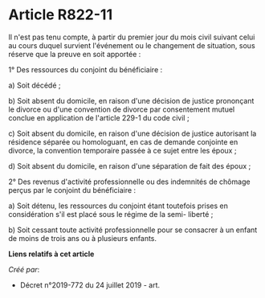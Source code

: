 # Article R822-11

Il n'est pas tenu compte, à partir du premier jour du mois civil suivant celui au cours duquel survient l'événement ou le
changement de situation, sous réserve que la preuve en soit apportée :

1° Des ressources du conjoint du bénéficiaire :

a) Soit décédé ;

b) Soit absent du domicile, en raison d'une décision de justice prononçant le divorce ou d'une convention de divorce par
consentement mutuel conclue en application de l'article 229-1 du code civil ;

c) Soit absent du domicile, en raison d'une décision de justice autorisant la résidence séparée ou homologuant, en cas de
demande conjointe en divorce, la convention temporaire passée à ce sujet entre les époux ;

d) Soit absent du domicile, en raison d'une séparation de fait des époux ;

2° Des revenus d'activité professionnelle ou des indemnités de chômage perçus par le conjoint du bénéficiaire :

a) Soit détenu, les ressources du conjoint étant toutefois prises en considération s'il est placé sous le régime de la semi-
liberté ;

b) Soit cessant toute activité professionnelle pour se consacrer à un enfant de moins de trois ans ou à plusieurs enfants.

**Liens relatifs à cet article**

_Créé par_:

  - Décret n°2019-772 du 24 juillet 2019 - art.

